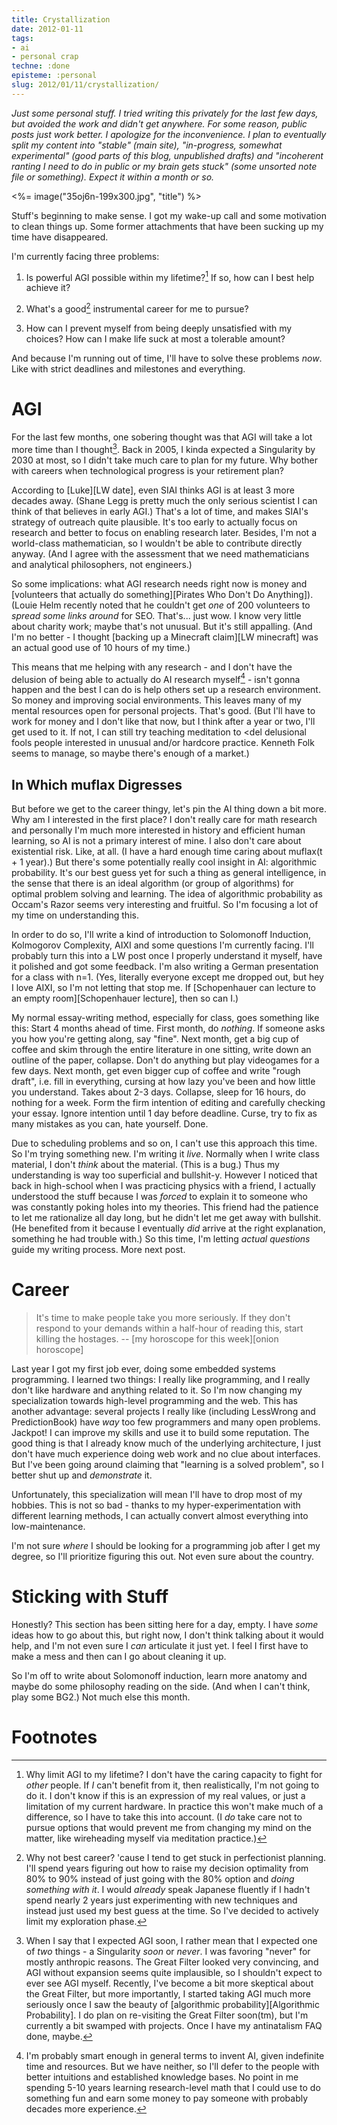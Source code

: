 ```yaml
---
title: Crystallization
date: 2012-01-11
tags:
- ai
- personal crap
techne: :done
episteme: :personal
slug: 2012/01/11/crystallization/
---
```


*Just some personal stuff. I tried writing this privately for the last few days, but avoided the work and didn't get anywhere. For some reason, public posts just work better. I apologize for the inconvenience. I plan to eventually split my content into "stable" (main site), "in-progress, somewhat experimental" (good parts of this blog, unpublished drafts) and "incoherent ranting I need to do in public or my brain gets stuck" (some unsorted note file or something). Expect it within a month or so.*

<%= image("35oj6n-199x300.jpg", "title") %>

Stuff's beginning to make sense. I got my wake-up call and some motivation to clean things up. Some former attachments that have been sucking up my time have disappeared.

I'm currently facing three problems:

1. Is powerful AGI possible within my lifetime?[^1] If so, how can I best help achieve it?

2. What's a good[^2] instrumental career for me to pursue?

3. How can I prevent myself from being deeply unsatisfied with my choices? How can I make life suck at most a tolerable amount?

And because I'm running out of time, I'll have to solve these problems *now*. Like with strict deadlines and milestones and everything.

# AGI

For the last few months, one sobering thought was that AGI will take a lot more time than I thought[^3]. Back in 2005, I kinda expected a Singularity by 2030 at most, so I didn't take much care to plan for my future. Why bother with careers when technological progress is your retirement plan?

According to [Luke][LW date], even SIAI thinks AGI is at least 3 more decades away. (Shane Legg is pretty much the only serious scientist I can think of that believes in early AGI.) That's a lot of time, and makes SIAI's strategy of outreach quite plausible. It's too early to actually focus on research and better to focus on enabling research later. Besides, I'm not a world-class mathematician, so I wouldn't be able to contribute directly anyway. (And I agree with the assessment that we need mathematicians and analytical philosophers, not engineers.)

So some implications: what AGI research needs right now is money and [volunteers that actually do something][Pirates Who Don't Do Anything]). (Louie Helm recently noted that he couldn't get *one* of 200 volunteers to *spread some links around* for SEO. That's... just wow. I know very little about charity work; maybe that's not unusual. But it's still appalling. (And I'm no better - I thought [backing up a Minecraft claim][LW minecraft] was an actual good use of 10 hours of my time.)

This means that me helping with any research - and I don't have the delusion of being able to actually do AI research myself[^4] - isn't gonna happen and the best I can do is help others set up a research environment. So money and improving social environments. This leaves many of my mental resources open for personal projects. That's good. (But I'll have to work for money and I don't like that now, but I think after a year or two, I'll get used to it. If not, I can still try teaching meditation to <del delusional fools</del> people interested in unusual and/or hardcore practice. Kenneth Folk seems to manage, so maybe there's enough of a market.)

## In Which muflax Digresses

But before we get to the career thingy, let's pin the AI thing down a bit more. Why am I interested in the first place? I don't really care for math research and personally I'm much more interested in history and efficient human learning, so AI is not a primary interest of mine. I also don't care about existential risk. Like, at all. (I have a hard enough time caring about muflax(t + 1 year).) But there's some potentially really cool insight in AI: algorithmic probability. It's our best guess yet for such a thing as general intelligence, in the sense that there is an ideal algorithm (or group of algorithms) for optimal problem solving and learning. The idea of algorithmic probability as Occam's Razor seems very interesting and fruitful. So I'm focusing a lot of my time on understanding this. 

In order to do so, I'll write a kind of introduction to Solomonoff Induction, Kolmogorov Complexity, AIXI and some questions I'm currently facing. I'll probably turn this into a LW post once I properly understand it myself, have it polished and got some feedback. I'm also writing a German presentation for a class with n=1. (Yes, literally everyone except me dropped out, but hey I love AIXI, so I'm not letting that stop me. If [Schopenhauer can lecture to an empty room][Schopenhauer lecture], then so can I.) 

My normal essay-writing method, especially for class, goes something like this: Start 4 months ahead of time. First month, do *nothing*. If someone asks you how you're getting along, say "fine". Next month, get a big cup of coffee and skim through the entire literature in one sitting, write down an outline of the paper, collapse. Don't do anything but play videogames for a few days. Next month, get even bigger cup of coffee and write "rough draft", i.e. fill in everything, cursing at how lazy you've been and how little you understand. Takes about 2-3 days. Collapse, sleep for 16 hours, do nothing for a week. Form the firm intention of editing and carefully checking your essay. Ignore intention until 1 day before deadline. Curse, try to fix as many mistakes as you can, hate yourself. Done.

Due to scheduling problems and so on, I can't use this approach this time. So I'm trying something new. I'm writing it *live*. Normally when I write class material, I don't *think* about the material. (This is a bug.) Thus my understanding is way too superficial and bullshit-y. However I noticed that back in high-school when I was practicing physics with a friend, I actually understood the stuff because I was *forced* to explain it to someone who was constantly poking holes into my theories. This friend had the patience to let me rationalize all day long, but he didn't let me get away with bullshit. (He benefited from it because I eventually *did* arrive at the right explanation, something he had trouble with.) So this time, I'm letting *actual questions* guide my writing process. More next post.

# Career

> It's time to make people take you more seriously. If they don't respond to your demands within a half-hour of reading this, start killing the hostages. -- [my horoscope for this week][onion horoscope]

Last year I got my first job ever, doing some embedded systems programming. I learned two things: I really like programming, and I really don't like hardware and anything related to it. So I'm now changing my specialization towards high-level programming and the web. This has another advantage: several projects I really like (including LessWrong and PredictionBook) have *way* too few programmers and many open problems. Jackpot! I can improve my skills and use it to build some reputation. The good thing is that I already know much of the underlying architecture, I just don't have much experience doing web work and no clue about interfaces. But I've been going around claiming that "learning is a solved problem", so I better shut up and *demonstrate* it.

Unfortunately, this specialization will mean I'll have to drop most of my hobbies. This is not so bad - thanks to my hyper-experimentation with different learning methods, I can actually convert almost everything into low-maintenance.

I'm not sure *where* I should be looking for a programming job after I get my degree, so I'll prioritize figuring this out. Not even sure about the country.

# Sticking with Stuff

Honestly? This section has been sitting here for a day, empty. I have *some* ideas how to go about this, but right now, I don't think talking about it would help, and I'm not even sure I *can* articulate it just yet. I feel I first have to make a mess and then can I go about cleaning it up.

So I'm off to write about Solomonoff induction, learn more anatomy and maybe do some philosophy reading on the side. (And when I can't think, play some BG2.) Not much else this month.

# Footnotes

[^1]: Why limit AGI to my lifetime? I don't have the caring capacity to fight for *other* people. If *I* can't benefit from it, then realistically, I'm not going to do it. I don't know if this is an expression of my real values, or just a limitation of my current hardware. In practice this won't make much of a difference, so I have to take this into account. (I *do* take care not to pursue options that would prevent me from changing my mind on the matter, like wireheading myself via meditation practice.)

[^2]: Why not best career? 'cause I tend to get stuck in perfectionist planning. I'll spend years figuring out how to raise my decision optimality from 80% to 90% instead of just going with the 80% option and *doing something with it*. I would *already* speak Japanese fluently if I hadn't spend nearly 2 years just experimenting with new techniques and instead just used my best guess at the time. So I've decided to actively limit my exploration phase.

[^3]: When I say that I expected AGI soon, I rather mean that I expected one of *two* things - a Singularity *soon* or *never*. I was favoring "never" for mostly anthropic reasons. The Great Filter looked very convincing, and AGI without expansion seems quite implausible, so I shouldn't expect to ever see AGI myself. Recently, I've become a bit more skeptical about the Great Filter, but more importantly, I started taking AGI much more seriously once I saw the beauty of [algorithmic probability][Algorithmic Probability]. I do plan on re-visiting the Great Filter soon(tm), but I'm currently a bit swamped with projects. Once I have my antinatalism FAQ done, maybe.

[^4]: I'm probably smart enough in general terms to invent AI, given indefinite time and resources. But we have neither, so I'll defer to the people with better intuitions and established knowledge bases. No point in me spending 5-10 years learning research-level math that I could use to do something fun and earn some money to pay someone with probably decades more experience.
